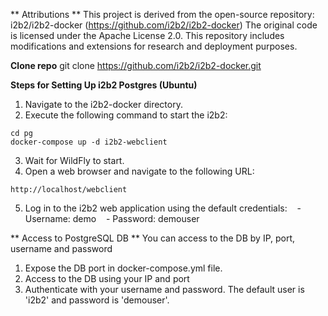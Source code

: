 ** Attributions **
This project is derived from the open-source repository: i2b2/i2b2-docker (https://github.com/i2b2/i2b2-docker)
The original code is licensed under the Apache License 2.0.
This repository includes modifications and extensions for research and deployment purposes.

**Clone repo**
git clone https://github.com/i2b2/i2b2-docker.git

**Steps for Setting Up i2b2 Postgres (Ubuntu)**

1. Navigate to the i2b2-docker directory.
2. Execute the following command to start the i2b2:

```
cd pg
docker-compose up -d i2b2-webclient
```

3. Wait for WildFly to start.
4. Open a web browser and navigate to the following URL:

```
http://localhost/webclient
```

5. Log in to the i2b2 web application using the default credentials:
      - Username: demo
      - Password: demouser

** Access to PostgreSQL DB **
You can access to the DB by IP, port, username and password

1. Expose the DB port in docker-compose.yml file.
2. Access to the DB using your IP and port
3. Authenticate with your username and password. The default user is 'i2b2' and password is 'demouser'.
